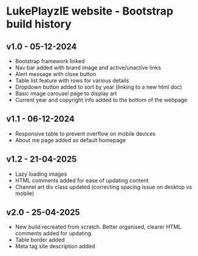 # LukePlayzIE website - Bootstrap build history

## v1.0 - 05-12-2024
- Bootstrap framework linked
- Nav bar added with brand image and active/unactive links
- Alert message with close button
- Table list feature with rows for various details
- Dropdown button added to sort by year (linking to a new html doc)
- Basic image carousel page to display art
- Current year and copyright info added to the bottom of the webpage

## v1.1 - 06-12-2024
- Responsive table to prevent overflow on mobile devices
- About me page added as default homepage

## v1.2 - 21-04-2025
- Lazy loading images
- HTML comments added for ease of updating content
- Channel art div class updated (correcting spacing issue on desktop vs mobile)

## v2.0 - 25-04-2025
- New build recreated from scratch. Better organised, clearer HTML comments added for updating
- Table border added
- Meta tag site description added
